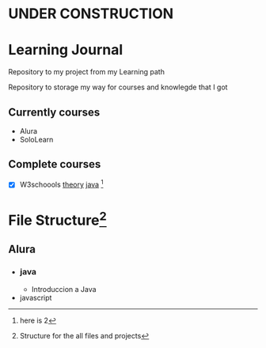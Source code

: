 # **UNDER CONSTRUCTION**

# Learning Journal
Repository to my project from my Learning path

Repository to storage my way for courses and knowlegde that I got

## Currently courses
- Alura
- SoloLearn

## Complete courses
- [x] W3schoools [theory]() [java](<README#Currently courses>) [^2]

# File Structure[^1]
## Alura
- ### java
    - Introduccion a Java
- javascript

[^1]: Structure for the all files and projects
[^2]: here is 2
